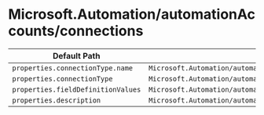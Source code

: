 # Microsoft.Automation/automationAccounts/connections

| Default Path | Alias |
|---|---|
| `properties.connectionType.name` | `Microsoft.Automation/automationAccounts/connections/connectionType.name` |
| `properties.connectionType` | `Microsoft.Automation/automationAccounts/connections/connectionType` |
| `properties.fieldDefinitionValues` | `Microsoft.Automation/automationAccounts/connections/fieldDefinitionValues` |
| `properties.description` | `Microsoft.Automation/automationAccounts/connections/description` |

